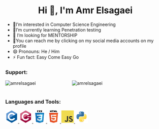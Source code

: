 <h1 align="center">Hi 👋, I'm Amr Elsagaei</h1>

- 👯I’m interested in Computer Science Engineering<br>
- 🌱I’m currently learning Penetration testing<br>
- 🤔 I’m looking for MENTORSHIP<br>
- 💬You can reach me by clicking on my social media accounts on my profile<br>
- 😄 Pronouns: He / Him<br>
- ⚡ Fun fact: Easy Come Easy Go

<!--  
<h3 align="left">Connect with me:</h3>
<p align="left">
<a href="https://twitter.com/amrelsagaei" target="blank"><img align="center" src="https://raw.githubusercontent.com/rahuldkjain/github-profile-readme-generator/master/src/images/icons/Social/twitter.svg" alt="amrelsagaei" height="30" width="40" /></a>
<a href="https://linkedin.com/in/amrelsagaei" target="blank"><img align="center" src="https://raw.githubusercontent.com/rahuldkjain/github-profile-readme-generator/master/src/images/icons/Social/linked-in-alt.svg" alt="amrelsagaei" height="30" width="40" /></a>
<a href="https://instagram.com/amrelsagaei" target="blank"><img align="center" src="https://raw.githubusercontent.com/rahuldkjain/github-profile-readme-generator/master/src/images/icons/Social/instagram.svg" alt="amrelsagaei" height="30" width="40" /></a>
</p>
-->

<h3 align="left">Support:</h3>
<p><a href="https://www.buymeacoffee.com/amrelsagaei"> <img align="left" src="https://cdn.buymeacoffee.com/buttons/v2/default-yellow.png" height="50" width="210" alt="amrelsagaei" /></a>
 
 <a href="https://www.patreon.com/amrelsagaei"> <img align="left" src="https://awhikax.com/assets/pmc/support_me_on_patreon.png" height="50" width="230" alt="amrelsagaei" /></a>
</p><br><br>


<h3 align="left">Languages and Tools:</h3>
<p align="left"> <a href="https://www.cprogramming.com/" target="_blank" rel="noreferrer"> <img src="https://raw.githubusercontent.com/devicons/devicon/master/icons/c/c-original.svg" alt="c" width="40" height="40"/> </a> <a href="https://www.w3schools.com/cpp/" target="_blank" rel="noreferrer"> <img src="https://raw.githubusercontent.com/devicons/devicon/master/icons/cplusplus/cplusplus-original.svg" alt="cplusplus" width="40" height="40"/> </a> <a href="https://www.w3schools.com/css/" target="_blank" rel="noreferrer"> <img src="https://raw.githubusercontent.com/devicons/devicon/master/icons/css3/css3-original-wordmark.svg" alt="css3" width="40" height="40"/> </a> <a href="https://www.w3.org/html/" target="_blank" rel="noreferrer"> <img src="https://raw.githubusercontent.com/devicons/devicon/master/icons/html5/html5-original-wordmark.svg" alt="html5" width="40" height="40"/> </a> <a href="https://developer.mozilla.org/en-US/docs/Web/JavaScript" target="_blank" rel="noreferrer"> <img src="https://raw.githubusercontent.com/devicons/devicon/master/icons/javascript/javascript-original.svg" alt="javascript" width="40" height="40"/> </a> <a href="https://www.python.org" target="_blank" rel="noreferrer"> <img src="https://raw.githubusercontent.com/devicons/devicon/master/icons/python/python-original.svg" alt="python" width="40" height="40"/> </a> </p>
